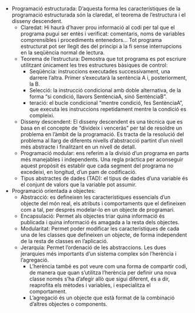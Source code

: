 - Programació estructurada:
D’aquesta forma les característiques de la programació estructurada són la claredat, el teorema de l’estructura i el disseny descendent.
    - Claredat: Hi haurà d’haver prou informació al codi per tal que el programa pugui ser entès i verificat: comentaris, noms de variables comprensibles i procediments
      entenedors... Tot programa estructurat pot ser llegit des del principi a la fi sense interrupcions en la seqüència normal de lectura.
    - Teorema de l’estructura: Demostra que tot programa es pot escriure utilitzant únicament les tres estructures bàsiques de control:
        - Seqüència: instruccions executades successivament, una darrere l’altra. Primer s’executarà la sentència A i, posteriorment, la B.
        - Selecció: la instrucció condicional amb doble alternativa, de la forma “si condició, llavors SentènciaA, sinó SentènciaB”.
        - teració:  el bucle condicional “mentre condició, fes SentènciaA”, que executa les instruccions repetidament mentre la condició es compleixi.
    - Disseny descendent: El disseny descendent és una tècnica que es basa en el concepte de “divideix i venceràs” per tal de resoldre un problema en l’àmbit de la programació. Es tracta
      de la resolució del problema al llarg de diferents nivells d’abstracció partint d’un
      nivell més abstracte i finalitzant en un nivell de detall.
    - Programació modular: ens referim a la divisió d’un programa en parts més manejables i independents. Una regla pràctica per aconseguir aquest
      propòsit és establir que cada segment del programa no excedeixi, en longitud, d’un pam de codificació.
    - Tipus abstractes de dades (TAD): el tipus de dades d’una variable és el conjunt de valors que la variable pot assumir.
- Programació orientada a objectes:
    - Abstracció: es defineixen les característiques essencials d’un objecte del món real, els atributs i comportaments que el defineixen com a tal, per després modelar-lo en un objecte de programari.
    - Encapsulació: Permet als objectes triar quina informació és publicada i quina informació és amagada a la resta dels objectes.
    - Modularitat: Permet poder modificar les característiques de cada una de les classes que defineixen un objecte, de forma independent de la resta de classes en l’aplicació.
    - Jerarquia: Permet l’ordenació de les abstraccions. Les dues jerarquies més importants d’un sistema complex són l’herència i l’agregació.
        - L’herència també es pot veure com una forma de compartir codi, de manera que
        quan s’utilitza l’herència per definir una nova classe només s’ha d’afegir allò
        que sigui diferent, és a dir, reaprofita els mètodes i variables, i especialitza el
        comportament.
        - L’agregació és un objecte que està format de la combinació d’altres objectes o
        components.
